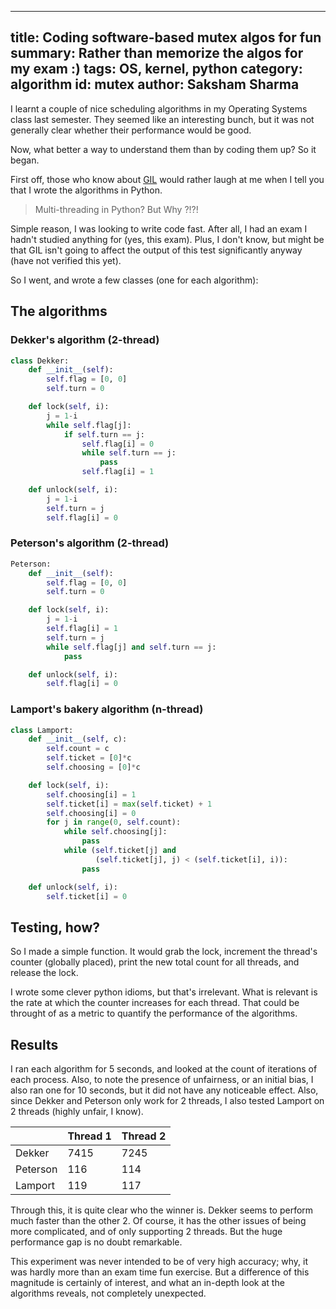 ------
title: Coding software-based mutex algos for fun
summary: Rather than memorize the algos for my exam :)
tags: OS, kernel, python
category: algorithm
id: mutex
author: Saksham Sharma
------

I learnt a couple of nice scheduling algorithms in my Operating Systems class last semester. They seemed like an interesting bunch, but it was not generally clear whether their performance would be good.

Now, what better a way to understand them than by coding them up? <!--more--> So it began.

First off, those who know about [GIL](https://en.wikipedia.org/wiki/Global_interpreter_lock) would rather laugh at me when I tell you that I wrote the algorithms in Python.

> Multi-threading in Python? But Why ?!?!

Simple reason, I was looking to write code fast. After all, I had an exam I hadn't studied anything for (yes, this exam). Plus, I don't know, but might be that GIL isn't going to affect the output of this test significantly anyway (have not verified this yet).

So I went, and wrote a few classes (one for each algorithm):

## The algorithms

### Dekker's algorithm (2-thread)
``` python
class Dekker:
    def __init__(self):
        self.flag = [0, 0]
        self.turn = 0

    def lock(self, i):
        j = 1-i
        while self.flag[j]:
            if self.turn == j:
                self.flag[i] = 0
                while self.turn == j:
                    pass
                self.flag[i] = 1

    def unlock(self, i):
        j = 1-i
        self.turn = j
        self.flag[i] = 0
```

### Peterson's algorithm (2-thread)
``` python
Peterson:
    def __init__(self):
        self.flag = [0, 0]
        self.turn = 0

    def lock(self, i):
        j = 1-i
        self.flag[i] = 1
        self.turn = j
        while self.flag[j] and self.turn == j:
            pass

    def unlock(self, i):
        self.flag[i] = 0
```

### Lamport's bakery algorithm (n-thread)
``` python
class Lamport:
    def __init__(self, c):
        self.count = c
        self.ticket = [0]*c
        self.choosing = [0]*c

    def lock(self, i):
        self.choosing[i] = 1
        self.ticket[i] = max(self.ticket) + 1
        self.choosing[i] = 0
        for j in range(0, self.count):
            while self.choosing[j]:
                pass
            while (self.ticket[j] and
                   (self.ticket[j], j) < (self.ticket[i], i)):
                pass

    def unlock(self, i):
        self.ticket[i] = 0
```

## Testing, how?
So I made a simple function. It would grab the lock, increment the thread's counter (globally placed), print the new total count for all threads, and release the lock.

I wrote some clever python idioms, but that's irrelevant. What is relevant is the rate at which the counter increases for each thread. That could be throught of as a metric to quantify the performance of the algorithms.

## Results
I ran each algorithm for 5 seconds, and looked at the count of iterations of each process. Also, to note the presence of unfairness, or an initial bias, I also ran one for 10 seconds, but it did not have any noticeable effect. Also, since Dekker and Peterson only work for 2 threads, I also tested Lamport on 2 threads (highly unfair, I know).

|          | Thread 1 | Thread 2 |
|----------|----------|----------|
| Dekker   | 7415     | 7245     |
| Peterson | 116      | 114      |
| Lamport  | 119      | 117      |

Through this, it is quite clear who the winner is. Dekker seems to perform much faster than the other 2. Of course, it has the other issues of being more complicated, and of only supporting 2 threads. But the huge performance gap is no doubt remarkable.

This experiment was never intended to be of very high accuracy; why, it was hardly more than an exam time fun exercise. But a difference of this magnitude is certainly of interest, and what an in-depth look at the algorithms reveals, not completely unexpected.
